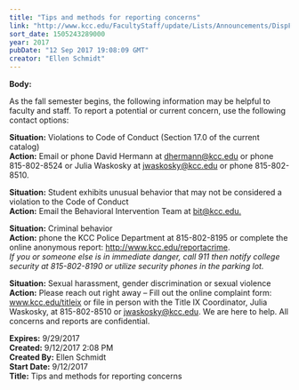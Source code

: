 ```yaml
---
title: "Tips and methods for reporting concerns"
link: "http://www.kcc.edu/FacultyStaff/update/Lists/Announcements/DispForm.aspx?ID=2509"
sort_date: 1505243289000
year: 2017
pubDate: "12 Sep 2017 19:08:09 GMT"
creator: "Ellen Schmidt"
---
```


<div><b>Body:</b> <div class="ExternalClass185763125D7F474E9868667B761F5A67"><p>​As the fall semester begins, the following information may be helpful to faculty and staff. To report a potential or current concern, use the following contact options:</p>
<p><strong>Situation:</strong> Violations to Code of Conduct (Section 17.0 of the current catalog) <br /><strong>Action:</strong> Email or phone David Hermann at <a href="mailto:dhermann@kcc.edu">dhermann@kcc.edu</a> or phone 815-802-8524 or Julia Waskosky at <a href="mailto:jwaskosky@kcc.edu">jwaskosky@kcc.edu</a> or phone 815-802-8510.</p>
<p><strong>Situation:</strong> Student exhibits unusual behavior that may not be considered a violation to the Code of Conduct<br /><strong>Action:</strong> Email the Behavioral Intervention Team at <a href="mailto:bit@kcc.edu.">bit@kcc.edu.</a></p>
<p><strong>Situation:</strong> Criminal behavior<br /><strong>Action:</strong> phone the KCC Police Department at 815-802-8195 or complete the online anonymous report: <a href="/reportacrime">http://www.kcc.edu/reportacrime</a>. <br /><em>If you or someone else is in immediate danger, call 911 then notify college security at 815-802-8190 or utilize security phones in the parking lot.</em></p>
<p><strong>Situation:</strong> Sexual harassment, gender discrimination or sexual violence<br /><strong>Action:</strong> Please reach out right away – Fill out the online complaint form: <a href="/titleix">www.kcc.edu/titleix</a> or file in person with the Title IX Coordinator, Julia Waskosky, at 815-802-8510 or <a href="mailto:jwaskosky@kcc.edu">jwaskosky@kcc.edu</a>. We are here to help. All concerns and reports are confidential.</p></div></div>
<div><b>Expires:</b> 9/29/2017</div>
<div><b>Created:</b> 9/12/2017 2:08 PM</div>
<div><b>Created By:</b> Ellen Schmidt</div>
<div><b>Start Date:</b> 9/12/2017</div>
<div><b>Title:</b> Tips and methods for reporting concerns</div>
